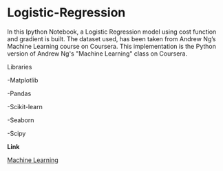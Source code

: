 # Logistic-Regression
In this Ipython Notebook, a Logistic Regression model using cost function and gradient is built. The dataset used, has been taken from Andrew Ng’s Machine Learning course on Coursera. This implementation is the Python version of Andrew Ng's "Machine Learning" class on Coursera.

Libraries

-Matplotlib

-Pandas

-Scikit-learn

-Seaborn

-Scipy

__Link__

[Machine Learning](https://www.coursera.org/learn/machine-learning)
